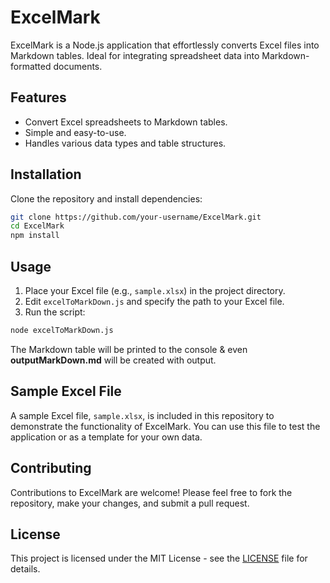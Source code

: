 # ExcelMark

ExcelMark is a Node.js application that effortlessly converts Excel files into Markdown tables. Ideal for integrating spreadsheet data into Markdown-formatted documents.

## Features

- Convert Excel spreadsheets to Markdown tables.
- Simple and easy-to-use.
- Handles various data types and table structures.

## Installation

Clone the repository and install dependencies:

```bash
git clone https://github.com/your-username/ExcelMark.git
cd ExcelMark
npm install
```

## Usage

1. Place your Excel file (e.g., `sample.xlsx`) in the project directory.
2. Edit `excelToMarkDown.js` and specify the path to your Excel file.
3. Run the script:

```bash
node excelToMarkDown.js
```

The Markdown table will be printed to the console & even **outputMarkDown.md** will be created with output.

## Sample Excel File

A sample Excel file, `sample.xlsx`, is included in this repository to demonstrate the functionality of ExcelMark. You can use this file to test the application or as a template for your own data.

## Contributing

Contributions to ExcelMark are welcome! Please feel free to fork the repository, make your changes, and submit a pull request.

## License

This project is licensed under the MIT License - see the [LICENSE](LICENSE) file for details.


